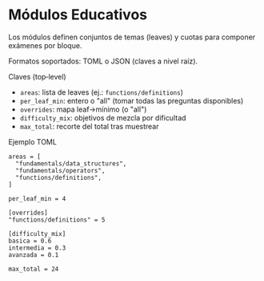 # Módulos Educativos

Los módulos definen conjuntos de temas (leaves) y cuotas para componer exámenes por bloque.

Formatos soportados: TOML o JSON (claves a nivel raíz).

Claves (top‑level)
- `areas`: lista de leaves (ej.: `functions/definitions`)
- `per_leaf_min`: entero o "all" (tomar todas las preguntas disponibles)
- `overrides`: mapa leaf→mínimo (o "all")
- `difficulty_mix`: objetivos de mezcla por dificultad
- `max_total`: recorte del total tras muestrear

Ejemplo TOML
```
areas = [
  "fundamentals/data_structures",
  "fundamentals/operators",
  "functions/definitions",
]

per_leaf_min = 4

[overrides]
"functions/definitions" = 5

[difficulty_mix]
basica = 0.6
intermedia = 0.3
avanzada = 0.1

max_total = 24
```
